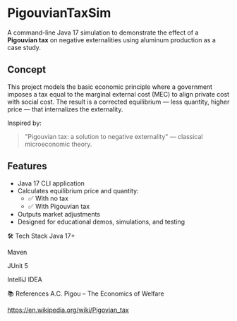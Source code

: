 # PigouvianTaxSim

A command-line Java 17 simulation to demonstrate the effect of a **Pigouvian tax** on negative externalities using aluminum production as a case study.

##  Concept

This project models the basic economic principle where a government imposes a tax equal to the marginal external cost (MEC) to align private cost with social cost. The result is a corrected equilibrium — less quantity, higher price — that internalizes the externality.

Inspired by:
> "Pigouvian tax: a solution to negative externality" — classical microeconomic theory.

##  Features

- Java 17 CLI application
- Calculates equilibrium price and quantity:
  - ✅ With no tax
  - ✅ With Pigouvian tax
- Outputs market adjustments
- Designed for educational demos, simulations, and testing

🛠 Tech Stack
Java 17+

Maven

JUnit 5

IntelliJ IDEA

📚 References
A.C. Pigou – The Economics of Welfare

https://en.wikipedia.org/wiki/Pigovian_tax

